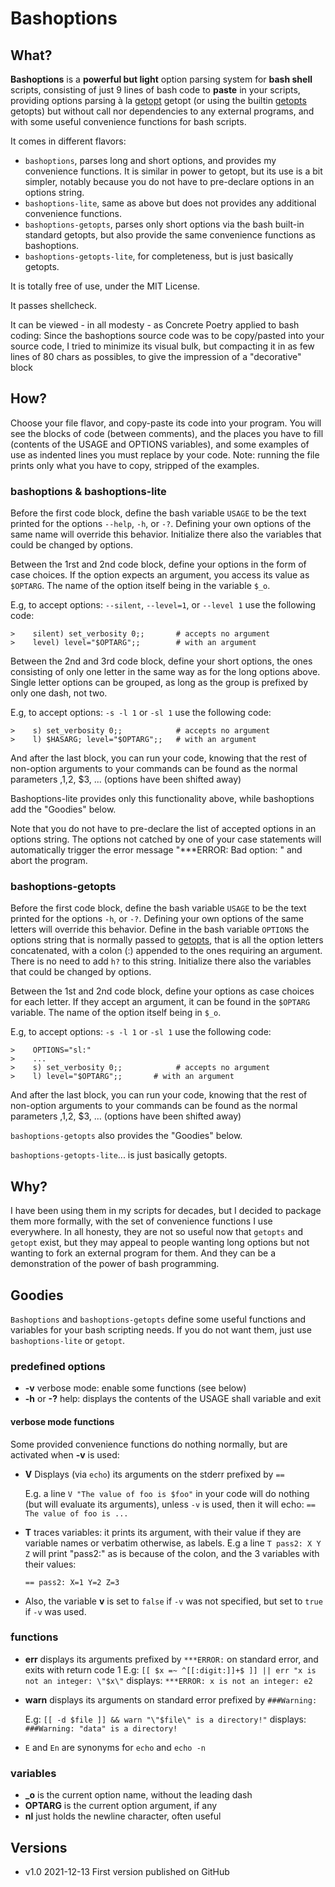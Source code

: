 # Bashoptions
## What?
**Bashoptions** is a **powerful but light**  option parsing system for **bash shell** scripts, consisting of just 9 lines of bash code to **paste** in your scripts, providing options parsing à la [getopt](https://www.mankier.com/1/getopt) getopt (or using the builtin [getopts](https://www.mankier.com/1/bash#getopts) getopts) but without call nor dependencies to any external programs, and with some useful convenience functions for bash scripts. 

It comes in different flavors:
- `bashoptions`, parses long and short options, and provides my convenience functions. It is similar in power to getopt, but its use is a bit simpler, notably because you do not have to pre-declare options in an options string.
- `bashoptions-lite`, same as above but does not provides any additional convenience functions.
- `bashoptions-getopts`, parses only short options via the bash built-in standard getopts, but also provide the same convenience functions as bashoptions. 
- `bashoptions-getopts-lite`, for completeness, but is just basically getopts.

It is totally free of use, under the MIT License.

It passes shellcheck.

It can be viewed - in all modesty - as Concrete Poetry applied to bash coding: Since the bashoptions source code was to be copy/pasted into your source code, I tried to minimize its visual bulk, but compacting it in as few lines of 80 chars as possibles, to give the impression of a "decorative" block

## How?
Choose your file flavor, and copy-paste its code into your program. You will see the blocks of code (between comments), and the places you have to fill (contents of the USAGE and OPTIONS variables), and some examples of use as indented lines you must replace by your code. 
Note: running the file prints only what you have to copy, stripped of the examples.
### bashoptions & bashoptions-lite
Before the first code block, define the bash variable `USAGE` to be the text printed for the options `--help`, `-h`, or `-?`. Defining your own options of the same name  will override this behavior.
Initialize there also the variables that could be changed by options.

Between the 1rst and 2nd code block, define your options in the form of case choices. If the option expects an argument, you access its value as `$OPTARG`. The name of the option itself being in the variable `$_o`.

E.g, to accept options: `--silent`, `--level=1`, or `--level 1` use the following code:
```
>    silent) set_verbosity 0;;       # accepts no argument
>    level) level="$OPTARG";;        # with an argument
```
Between the 2nd and 3rd code block, define your short options, the ones consisting of only one letter in the same way as for the long options above. Single letter options can be grouped, as long as the group is prefixed by only one dash, not two.

E.g, to accept options: `-s -l 1` or `-sl 1` use the following code:
```
>    s) set_verbosity 0;;            # accepts no argument
>    l) $HASARG; level="$OPTARG";;   # with an argument
```
And after the last block, you can run your code, knowing that the rest of non-option arguments to your commands can be found as the normal parameters ,$1 ,$2, $3, ... (options have been shifted away)

Bashoptions-lite provides only this functionality above, while bashoptions add the "Goodies" below.

Note that you do not have to pre-declare the list of accepted options in an options string. The options not catched by one of your case statements will automatically trigger the error message "***ERROR: Bad option: " and abort the program.

### bashoptions-getopts
Before the first code block, define the bash variable `USAGE` to be the text printed for the options `-h`, or `-?`. Defining your own  options of the same letters will override this behavior.
Define in the bash variable `OPTIONS` the options string that is normally passed to [getopts](https://www.mankier.com/1/bash#getopts), that is all the option letters concatenated, with a colon (:) appended to the ones requiring an argument. There is no need to add `h?` to this string.
Initialize there also the variables that could be changed by options.

Between the 1st and 2nd code block, define your options as case choices for each letter. If they accept an argument, it can be found in the `$OPTARG` variable. The name of the option itself being in `$_o`.

E.g, to accept options: `-s -l 1` or `-sl 1` use the following code:
```
>    OPTIONS="sl:"
>    ...
>    s) set_verbosity 0;;            # accepts no argument
>    l) level="$OPTARG";;       # with an argument
```
And after the last block, you can run your code, knowing that the rest of non-option arguments to your commands can be found as the normal parameters ,$1 ,$2, $3, ... (options have been shifted away)

`bashoptions-getopts` also provides the "Goodies" below.

 `bashoptions-getopts-lite`... is just basically getopts.

## Why?
I have been using them in my scripts for decades, but I decided to package them more formally, with the set of convenience functions I use everywhere. In all honesty, they are not so useful now that `getopts` and `getopt` exist, but they may appeal to people wanting long options but not wanting to fork an external program for them. And they can be a demonstration of the power of bash programming.

## Goodies
`Bashoptions` and `bashoptions-getopts` define some useful functions and variables for your bash scripting needs. If you do not want them, just use `bashoptions-lite` or `getopt`.

### predefined options

- **-v** verbose mode: enable some functions (see below)
- **-h** or **-?** help: displays the contents of the USAGE shall variable and exit

#### verbose mode functions

Some provided convenience functions do nothing normally, but are activated when **-v** is used:

- **V** Displays (via `echo`) its arguments on the stderr prefixed by `== `

  E.g. a line `V "The value of foo is $foo"` in your code will do nothing (but will evaluate its arguments), unless `-v` is used, then it will echo: `== The value of foo is ...`

- **T** traces variables: it prints its argument, with their value if they are variable names or verbatim otherwise, as labels.
  E.g a line `T pass2: X Y Z` will print "pass2:" as is because of the colon, and the 3 variables with their values:

  `== pass2: X=1 Y=2 Z=3`

- Also, the variable **v** is set to `false` if `-v` was not specified, but set to `true` if `-v` was used.

### functions

- **err** displays its arguments prefixed by `***ERROR:` on standard error, and exits with return code 1
  E.g: `[[ $x =~ ^[[:digit:]]+$ ]] || err "x is not an integer: \"$x\"`
  displays: `***ERROR: x is not an integer: e2`

- **warn** displays its arguments on standard error prefixed by `###Warning: `

  E.g: `[[ -d $file ]] && warn "\"$file\" is a directory!"`
  displays: `###Warning: "data" is a directory!`

- `E` and `En` are synonyms for `echo` and `echo -n`

### variables

- **_o** is the current option name, without the leading dash
- **OPTARG** is the current option argument, if any
- **nl** just holds the newline character, often useful

## Versions
- v1.0 2021-12-13 First version published on GitHub

